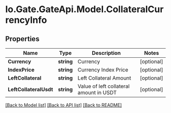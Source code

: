
# Io.Gate.GateApi.Model.CollateralCurrencyInfo

## Properties

Name | Type | Description | Notes
------------ | ------------- | ------------- | -------------
**Currency** | **string** | Currency | [optional] 
**IndexPrice** | **string** | Currency Index Price | [optional] 
**LeftCollateral** | **string** | Left Collateral Amount | [optional] 
**LeftCollateralUsdt** | **string** | Value of left collateral amount in USDT | [optional] 

[[Back to Model list]](../README.md#documentation-for-models)
[[Back to API list]](../README.md#documentation-for-api-endpoints)
[[Back to README]](../README.md)
